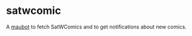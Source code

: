 # satwcomic
A [maubot](https://github.com/maubot/maubot) to fetch SatWComics and to
get notifications about new comics.
